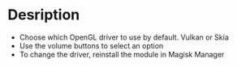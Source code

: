 # Desription 
- Choose which OpenGL driver to use by default. Vulkan or Skia
- Use the volume buttons to select an option
- To change the driver, reinstall the module in Magisk Manager
